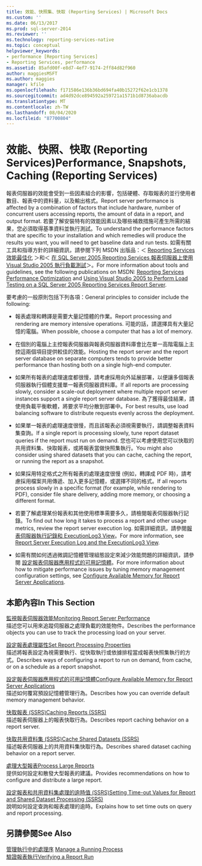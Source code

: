 ```yaml
---
title: 效能、快照集、快取 (Reporting Services) | Microsoft Docs
ms.custom: ''
ms.date: 06/13/2017
ms.prod: sql-server-2014
ms.reviewer: ''
ms.technology: reporting-services-native
ms.topic: conceptual
helpviewer_keywords:
- performance [Reporting Services]
- Reporting Services, performance
ms.assetid: 85afd00f-e8d7-4ef7-9174-2ff84d82f960
author: maggiesMSFT
ms.author: maggies
manager: kfile
ms.openlocfilehash: f171586e136b36bd694fa40b15272f62e1cb1378
ms.sourcegitcommit: ad4d92dce894592a259721a1571b1d8736abacdb
ms.translationtype: MT
ms.contentlocale: zh-TW
ms.lasthandoff: 08/04/2020
ms.locfileid: "87700804"
---
```

# <a name="performance-snapshots-caching-reporting-services"></a><span data-ttu-id="65ee5-102">效能、快照、快取 (Reporting Services)</span><span class="sxs-lookup"><span data-stu-id="65ee5-102">Performance, Snapshots, Caching (Reporting Services)</span></span>
  <span data-ttu-id="65ee5-103">報表伺服器的效能會受到一些因素組合的影響，包括硬體、存取報表的並行使用者數目、報表中的資料量，以及輸出格式。</span><span class="sxs-lookup"><span data-stu-id="65ee5-103">Report server performance is affected by a combination of factors that include hardware, number of concurrent users accessing reports, the amount of data in a report, and output format.</span></span> <span data-ttu-id="65ee5-104">若要了解安裝特有的效能因素以及哪些補救措施可產生所需的結果，您必須取得基準資料並執行測試。</span><span class="sxs-lookup"><span data-stu-id="65ee5-104">To understand the performance factors that are specific to your installation and which remedies will produce the results you want, you will need to get baseline data and run tests.</span></span> <span data-ttu-id="65ee5-105">如需有關工具和指導方針的詳細資訊，請參閱下列 MSDN 出版品：＜ [Reporting Services 效能最佳化](https://blogs.msdn.com/b/sqlcat/archive/2013/10/30/reporting-services-performance-and-optimization.aspx) ＞和＜ [在 SQL Server 2005 Reporting Services 報表伺服器上使用 Visual Studio 2005 執行負載測試](https://go.microsoft.com/fwlink/?LinkID=77519)＞。</span><span class="sxs-lookup"><span data-stu-id="65ee5-105">For more information about tools and guidelines, see the following publications on MSDN: [Reporting Services Performance Optimization](https://blogs.msdn.com/b/sqlcat/archive/2013/10/30/reporting-services-performance-and-optimization.aspx) and [Using Visual Studio 2005 to Perform Load Testing on a SQL Server 2005 Reporting Services Report Server](https://go.microsoft.com/fwlink/?LinkID=77519).</span></span>  
  
 <span data-ttu-id="65ee5-106">要考慮的一般原則包括下列各項：</span><span class="sxs-lookup"><span data-stu-id="65ee5-106">General principles to consider include the following:</span></span>  
  
-   <span data-ttu-id="65ee5-107">報表處理和轉譯是需要大量記憶體的作業。</span><span class="sxs-lookup"><span data-stu-id="65ee5-107">Report processing and rendering are memory intensive operations.</span></span> <span data-ttu-id="65ee5-108">可能的話，請選擇具有大量記憶的電腦。</span><span class="sxs-lookup"><span data-stu-id="65ee5-108">When possible, choose a computer that has a lot of memory.</span></span>  
  
-   <span data-ttu-id="65ee5-109">在個別的電腦上主控報表伺服器與報表伺服器資料庫會比在單一高階電腦上主控這兩個項目提供較佳的效能。</span><span class="sxs-lookup"><span data-stu-id="65ee5-109">Hosting the report server and the report server database on separate computers tends to provide better performance than hosting both on a single high-end computer.</span></span>  
  
-   <span data-ttu-id="65ee5-110">如果所有報表的處理速度都很慢，請考慮採用向外延展部署，以便讓多個報表伺服器執行個體支援單一報表伺服器資料庫。</span><span class="sxs-lookup"><span data-stu-id="65ee5-110">If all reports are processing slowly, consider a scale-out deployment where multiple report server instances support a single report server database.</span></span> <span data-ttu-id="65ee5-111">為了獲得最佳結果，請使用負載平衡軟體，將要求平均分散到部署中。</span><span class="sxs-lookup"><span data-stu-id="65ee5-111">For best results, use load balancing software to distribute requests evenly across the deployment.</span></span>  
  
-   <span data-ttu-id="65ee5-112">如果單一報表的處理速度很慢，而且該報表必須視需要執行，請調整報表資料集查詢。</span><span class="sxs-lookup"><span data-stu-id="65ee5-112">If a single report is processing slowly, tune report dataset queries if the report must run on demand.</span></span> <span data-ttu-id="65ee5-113">您也可以考慮使用您可以快取的共用資料集、快取報表，或將報表當做快照集執行。</span><span class="sxs-lookup"><span data-stu-id="65ee5-113">You might also consider using shared datasets that you can cache, caching the report, or running the report as a snapshot.</span></span>  
  
-   <span data-ttu-id="65ee5-114">如果採用特定格式之所有報表的處理速度很慢 (例如，轉譯成 PDF 時)，請考慮採用檔案共用傳遞、加入更多記憶體，或選擇不同的格式。</span><span class="sxs-lookup"><span data-stu-id="65ee5-114">If all reports process slowly in a specific format (for example, while rendering to PDF), consider file share delivery, adding more memory, or choosing a different format.</span></span>  
  
-   <span data-ttu-id="65ee5-115">若要了解處理某份報表和其他使用標準需要多久，請檢閱報表伺服器執行記錄。</span><span class="sxs-lookup"><span data-stu-id="65ee5-115">To find out how long it takes to process a report and other usage metrics, review the report server execution log.</span></span> <span data-ttu-id="65ee5-116">如需詳細資訊，請參閱[報表伺服器執行記錄和 ExecutionLog3 View](report-server-executionlog-and-the-executionlog3-view.md)。</span><span class="sxs-lookup"><span data-stu-id="65ee5-116">For more information, see [Report Server Execution Log and the ExecutionLog3 View](report-server-executionlog-and-the-executionlog3-view.md).</span></span>  
  
-   <span data-ttu-id="65ee5-117">如需有關如何透過微調記憶體管理組態設定來減少效能問題的詳細資訊，請參閱 [設定報表伺服器應用程式的可用記憶體](../report-server/configure-available-memory-for-report-server-applications.md)。</span><span class="sxs-lookup"><span data-stu-id="65ee5-117">For more information about how to mitigate performance issues by tuning memory management configuration settings, see [Configure Available Memory for Report Server Applications](../report-server/configure-available-memory-for-report-server-applications.md).</span></span>  
  
## <a name="in-this-section"></a><span data-ttu-id="65ee5-118">本節內容</span><span class="sxs-lookup"><span data-stu-id="65ee5-118">In This Section</span></span>  
 [<span data-ttu-id="65ee5-119">監視報表伺服器效能</span><span class="sxs-lookup"><span data-stu-id="65ee5-119">Monitoring Report Server Performance</span></span>](monitoring-report-server-performance.md)  
 <span data-ttu-id="65ee5-120">描述您可以用來追蹤伺服器之處理負載的效能物件。</span><span class="sxs-lookup"><span data-stu-id="65ee5-120">Describes the performance objects you can use to track the processing load on your server.</span></span>  
  
 [<span data-ttu-id="65ee5-121">設定報表處理屬性</span><span class="sxs-lookup"><span data-stu-id="65ee5-121">Set Report Processing Properties</span></span>](set-report-processing-properties.md)  
 <span data-ttu-id="65ee5-122">描述將報表設定為視需要執行、從快取執行或依據排程當成報表快照集執行的方式。</span><span class="sxs-lookup"><span data-stu-id="65ee5-122">Describes ways of configuring a report to run on demand, from cache, or on a schedule as a report snapshot.</span></span>  
  
 [<span data-ttu-id="65ee5-123">設定報表伺服器應用程式的可用記憶體</span><span class="sxs-lookup"><span data-stu-id="65ee5-123">Configure Available Memory for Report Server Applications</span></span>](../report-server/configure-available-memory-for-report-server-applications.md)  
 <span data-ttu-id="65ee5-124">描述如何覆寫預設記憶體管理行為。</span><span class="sxs-lookup"><span data-stu-id="65ee5-124">Describes how you can override default memory management behavior.</span></span>  
  
 [<span data-ttu-id="65ee5-125">快取報表 &#40;SSRS&#41;</span><span class="sxs-lookup"><span data-stu-id="65ee5-125">Caching Reports &#40;SSRS&#41;</span></span>](caching-reports-ssrs.md)  
 <span data-ttu-id="65ee5-126">描述報表伺服器上的報表快取行為。</span><span class="sxs-lookup"><span data-stu-id="65ee5-126">Describes report caching behavior on a report server.</span></span>  
  
 [<span data-ttu-id="65ee5-127">快取共用資料集 &#40;SSRS&#41;</span><span class="sxs-lookup"><span data-stu-id="65ee5-127">Cache Shared Datasets &#40;SSRS&#41;</span></span>](cache-shared-datasets-ssrs.md)  
 <span data-ttu-id="65ee5-128">描述報表伺服器上的共用資料集快取行為。</span><span class="sxs-lookup"><span data-stu-id="65ee5-128">Describes shared dataset caching behavior on a report server.</span></span>  
  
 [<span data-ttu-id="65ee5-129">處理大型報表</span><span class="sxs-lookup"><span data-stu-id="65ee5-129">Process Large Reports</span></span>](process-large-reports.md)  
 <span data-ttu-id="65ee5-130">提供如何設定和散發大型報表的建議。</span><span class="sxs-lookup"><span data-stu-id="65ee5-130">Provides recommendations on how to configure and distribute a large report.</span></span>  
  
 [<span data-ttu-id="65ee5-131">設定報表和共用資料集處理的逾時值 &#40;SSRS&#41;</span><span class="sxs-lookup"><span data-stu-id="65ee5-131">Setting Time-out Values for Report and Shared Dataset Processing &#40;SSRS&#41;</span></span>](setting-time-out-values-for-report-and-shared-dataset-processing-ssrs.md)  
 <span data-ttu-id="65ee5-132">說明如何設定查詢和報表處理的逾時。</span><span class="sxs-lookup"><span data-stu-id="65ee5-132">Explains how to set time outs on query and report processing.</span></span>  
  
## <a name="see-also"></a><span data-ttu-id="65ee5-133">另請參閱</span><span class="sxs-lookup"><span data-stu-id="65ee5-133">See Also</span></span>  
 <span data-ttu-id="65ee5-134">[管理執行中的處理序](../subscriptions/manage-a-running-process.md) </span><span class="sxs-lookup"><span data-stu-id="65ee5-134">[Manage a Running Process](../subscriptions/manage-a-running-process.md) </span></span>  
 [<span data-ttu-id="65ee5-135">驗證報表執行</span><span class="sxs-lookup"><span data-stu-id="65ee5-135">Verifying a Report Run</span></span>](verifying-a-report-run.md)  
  
  
